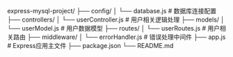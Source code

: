 express-mysql-project/
├── config/
│   └── database.js      # 数据库连接配置
├── controllers/
│   └── userController.js # 用户相关逻辑处理
├── models/
│   └── userModel.js     # 用户数据模型
├── routes/
│   └── userRoutes.js    # 用户相关路由
├── middleware/
│   └── errorHandler.js  # 错误处理中间件
├── app.js               # Express应用主文件
├── package.json
└── README.md